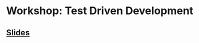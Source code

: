 # Workshop: Test Driven Development

## [Slides](https://docs.google.com/presentation/d/1cD8q56Q8nWEjL5wNCYbczLOp6dsl0Hi8h25O_z1K8tA/edit?usp=sharing)